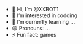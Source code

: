 - 👋 Hi, I’m @XXBOT1
- 👀 I’m interested in codding
- 🌱 I’m currently learning ...
- 😄 Pronouns: ...
- ⚡ Fun fact: games 

<!---
XXBOT1/XXBOT1 is a ✨ special ✨ repository because its `README.md` (this file) appears on your GitHub profile.
You can click the Preview link to take a look at your changes.
--->
